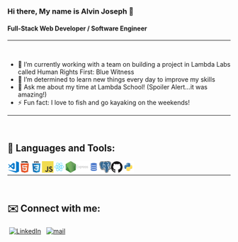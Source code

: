 ### Hi there, My name is Alvin Joseph 👋

#### Full-Stack Web Developer / Software Engineer

--- 

<br />

- 🔭 I’m currently working with a team on building a project in Lambda Labs called Human Rights First: Blue Witness
- 🌱 I’m determined to learn new things every day to improve my skills
- 💬 Ask me about my time at Lambda School! (Spoiler Alert...it was amazing!)
- ⚡ Fun fact: I love to fish and go kayaking on the weekends!

---
<br/>

## 🧰 Languages and Tools:
<img align="left" alt="Visual Studio Code" width="26px" src="https://raw.githubusercontent.com/github/explore/80688e429a7d4ef2fca1e82350fe8e3517d3494d/topics/visual-studio-code/visual-studio-code.png" />

<img align="left" alt="HTML5" width="26px" src="https://raw.githubusercontent.com/github/explore/80688e429a7d4ef2fca1e82350fe8e3517d3494d/topics/html/html.png" />

<img align="left" alt="CSS3" width="26px" src="https://raw.githubusercontent.com/github/explore/80688e429a7d4ef2fca1e82350fe8e3517d3494d/topics/css/css.png" />

<img align="left" alt="JavaScript" width="26px" src="https://raw.githubusercontent.com/github/explore/80688e429a7d4ef2fca1e82350fe8e3517d3494d/topics/javascript/javascript.png" />

<img align="left" alt="React" width="26px" src="https://raw.githubusercontent.com/github/explore/80688e429a7d4ef2fca1e82350fe8e3517d3494d/topics/react/react.png" />

<img align="left" alt="Node.js" width="26px" src="https://raw.githubusercontent.com/github/explore/80688e429a7d4ef2fca1e82350fe8e3517d3494d/topics/nodejs/nodejs.png" />

<img align="left" alt="Express" width="26px" src="https://raw.githubusercontent.com/github/explore/80688e429a7d4ef2fca1e82350fe8e3517d3494d/topics/express/express.png" />

<img align="left" alt="SQL" width="26px" src="https://raw.githubusercontent.com/github/explore/80688e429a7d4ef2fca1e82350fe8e3517d3494d/topics/sql/sql.png" />

<img align="left" alt="PostgreSQL" width="26px" src="https://raw.githubusercontent.com/github/explore/80688e429a7d4ef2fca1e82350fe8e3517d3494d/topics/postgresql/postgresql.png" />

<img align="left" alt="GitHub" width="26px" src="https://raw.githubusercontent.com/github/explore/78df643247d429f6cc873026c0622819ad797942/topics/github/github.png" />

<img align="left" alt="Python" width="26px" src="https://raw.githubusercontent.com/github/explore/80688e429a7d4ef2fca1e82350fe8e3517d3494d/topics/python/python.png" />

<br />

---
<br/>

## ✉️ Connect with me:

 <a href="https://www.linkedin.com/in/alvin-joseph031/" target="_blank" rel="noopener noreferrer"> <img src="https://cdn.jsdelivr.net/npm/simple-icons@v3/icons/linkedin.svg" alt="LinkedIn" width="35px" height="20" style="vertical-align:top; margin:4px"></a>
 <a href="mailto:alvinjoseph031@gmail.com"> <img src="https://cdn.jsdelivr.net/npm/simple-icons@v3/icons/gmail.svg" alt="mail"  width="35px" height="20" style="vertical-align:top; margin:4px"></a>

<br />
